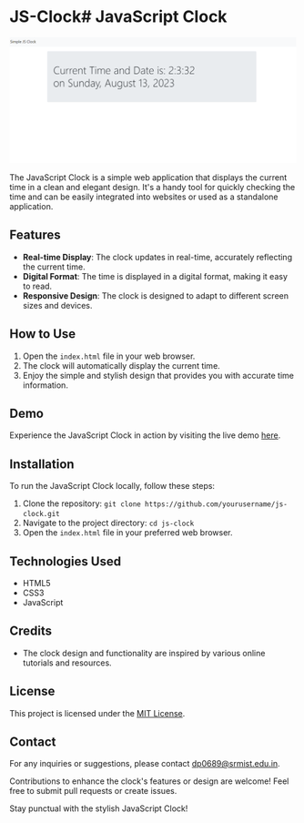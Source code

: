 # JS-Clock# JavaScript Clock

![Clock Screenshot](JSClock.png)

The JavaScript Clock is a simple web application that displays the current time in a clean and elegant design. It's a handy tool for quickly checking the time and can be easily integrated into websites or used as a standalone application.

## Features

- **Real-time Display**: The clock updates in real-time, accurately reflecting the current time.
- **Digital Format**: The time is displayed in a digital format, making it easy to read.
- **Responsive Design**: The clock is designed to adapt to different screen sizes and devices.

## How to Use

1. Open the `index.html` file in your web browser.
2. The clock will automatically display the current time.
3. Enjoy the simple and stylish design that provides you with accurate time information.

## Demo

Experience the JavaScript Clock in action by visiting the live demo [here](https://pandeydhruv2001.github.io/JS-Clock/).

## Installation

To run the JavaScript Clock locally, follow these steps:

1. Clone the repository: `git clone https://github.com/yourusername/js-clock.git`
2. Navigate to the project directory: `cd js-clock`
3. Open the `index.html` file in your preferred web browser.

## Technologies Used

- HTML5
- CSS3
- JavaScript

## Credits

- The clock design and functionality are inspired by various online tutorials and resources.

## License

This project is licensed under the [MIT License](LICENSE).

## Contact

For any inquiries or suggestions, please contact [dp0689@srmist.edu.in](mailto:your@email.com).

Contributions to enhance the clock's features or design are welcome! Feel free to submit pull requests or create issues.

Stay punctual with the stylish JavaScript Clock!
